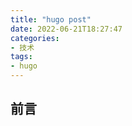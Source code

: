 ```yaml
---
title: "hugo post"
date: 2022-06-21T18:27:47
categories: 
- 技术
tags: 
- hugo
---
```


## 前言
